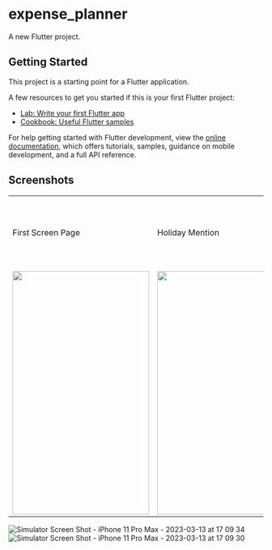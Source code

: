 # expense_planner

A new Flutter project.

## Getting Started

This project is a starting point for a Flutter application.

A few resources to get you started if this is your first Flutter project:

- [Lab: Write your first Flutter app](https://docs.flutter.dev/get-started/codelab)
- [Cookbook: Useful Flutter samples](https://docs.flutter.dev/cookbook)



For help getting started with Flutter development, view the
[online documentation](https://docs.flutter.dev/), which offers tutorials,
samples, guidance on mobile development, and a full API reference.


## Screenshots

<table>
  <tr>
    <td>First Screen Page</td>
     <td>Holiday Mention</td>
     <td>Present day in purple and selected day in pink</td>
  </tr>
  <tr>
    <td><img src="https://user-images.githubusercontent.com/48868012/224697757-8f58a442-1881-4099-b433-6a14b3c3498e.png" width=270 height=480></td>
    <td><img src="https://user-images.githubusercontent.com/48868012/224697774-e6533a1d-d5e9-438b-a5eb-04b36c160fba.png" width=270 height=480></td>
  </tr>
 </table>

![Simulator Screen Shot - iPhone 11 Pro Max - 2023-03-13 at 17 09 34](https://user-images.githubusercontent.com/48868012/224697757-8f58a442-1881-4099-b433-6a14b3c3498e.png)
![Simulator Screen Shot - iPhone 11 Pro Max - 2023-03-13 at 17 09 30](https://user-images.githubusercontent.com/48868012/224697774-e6533a1d-d5e9-438b-a5eb-04b36c160fba.png)
